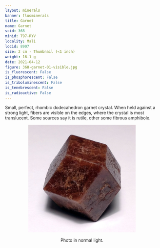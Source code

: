 ```yaml
---
layout: minerals
banner: fluominerals
title: Garnet
name: Garnet
scid: 368
minid: T97-RYV
locality: Mali
locid: 8907
size: 2 cm - Thumbnail (<1 inch)
weight: 16.1 g
date: 2021-04-12
figure: 368-garnet-01-visible.jpg
is_fluorescent: False
is_phosphorescent: False
is_triboluminescent: False
is_tenebrescent: False
is_radioactive: False
---
```

Small, perfect, rhombic dodecahedron garnet crystal.
When held against a strong light, fibers are visible on the edges, where the crystal is most translucent. Some sources say it is rutile, other some fibrous amphibole.

<figure style='text-align:center;margin:0 auto;width:100%'><img width='70%' src='/img/minerals/368-garnet-01-visible.jpg'><figcaption style='padding:1em 0 2em'>Photo in normal light.</figcaption></figure>
